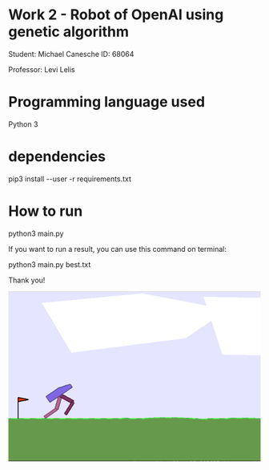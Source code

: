 # Work 2 - Robot of OpenAI using genetic algorithm

Student: Michael Canesche 
ID: 68064

Professor: Levi Lelis

# Programming language used

Python 3

# dependencies

pip3 install --user -r requirements.txt

# How to run

python3 main.py

If you want to run a result, you can use this command on terminal:

python3 main.py best.txt

Thank you!

![Robo](img/robot_begin.png)

